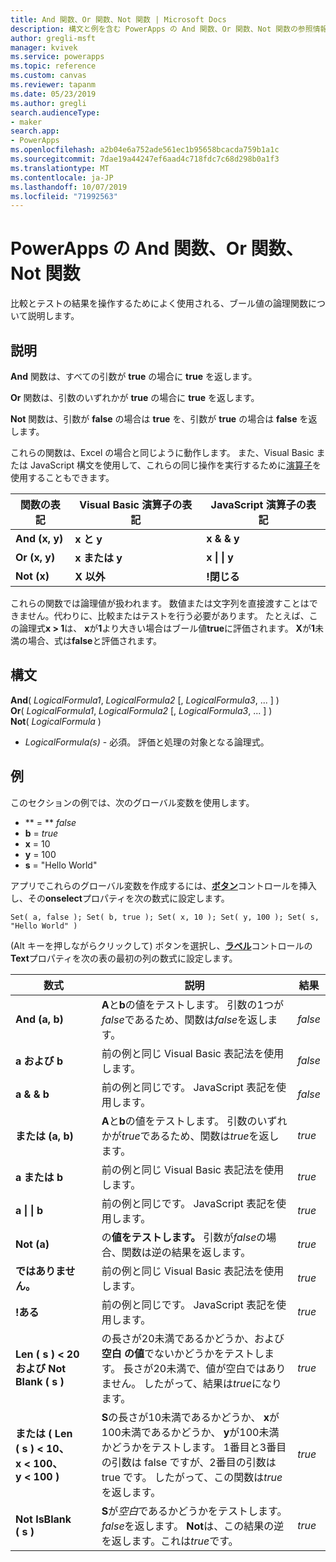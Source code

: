 ```yaml
---
title: And 関数、Or 関数、Not 関数 | Microsoft Docs
description: 構文と例を含む PowerApps の And 関数、Or 関数、Not 関数の参照情報
author: gregli-msft
manager: kvivek
ms.service: powerapps
ms.topic: reference
ms.custom: canvas
ms.reviewer: tapanm
ms.date: 05/23/2019
ms.author: gregli
search.audienceType:
- maker
search.app:
- PowerApps
ms.openlocfilehash: a2b04e6a752ade561ec1b95658bcacda759b1a1c
ms.sourcegitcommit: 7dae19a44247ef6aad4c718fdc7c68d298b0a1f3
ms.translationtype: MT
ms.contentlocale: ja-JP
ms.lasthandoff: 10/07/2019
ms.locfileid: "71992563"
---
```

# <a name="and-or-and-not-functions-in-powerapps"></a>PowerApps の And 関数、Or 関数、Not 関数

比較とテストの結果を操作するためによく使用される、ブール値の論理関数について説明します。

## <a name="description"></a>説明

**And** 関数は、すべての引数が **true** の場合に **true** を返します。

**Or** 関数は、引数のいずれかが **true** の場合に **true** を返します。

**Not** 関数は、引数が **false** の場合は **true** を、引数が **true** の場合は **false** を返します。

これらの関数は、Excel の場合と同じように動作します。 また、Visual Basic または JavaScript 構文を使用して、これらの同じ操作を実行するために[演算子](operators.md)を使用することもできます。

| 関数の表記 | Visual Basic 演算子の表記 | JavaScript 演算子の表記 |
| -------------|------------|--------|
| **And (x, y)** | **x と y** | **x & & y** |
| **Or (x, y)** | **x または y** | **x &#124; &#124; y** |
| **Not (x)** | **X 以外** | **!閉じる** |

これらの関数では論理値が扱われます。 数値または文字列を直接渡すことはできません。代わりに、比較またはテストを行う必要があります。 たとえば、この論理式**x > 1**は、 **x**が**1**より大きい場合はブール値**true**に評価されます。 **X**が**1**未満の場合、式は**false**と評価されます。

## <a name="syntax"></a>構文

**And**( *LogicalFormula1*, *LogicalFormula2* [, *LogicalFormula3*, ... ] )<br>
**Or**( *LogicalFormula1*, *LogicalFormula2* [, *LogicalFormula3*, ... ] )<br>
**Not**( *LogicalFormula* )

- *LogicalFormula(s)* - 必須。  評価と処理の対象となる論理式。

## <a name="examples"></a>例

このセクションの例では、次のグローバル変数を使用します。

- ** = ** *false*
- **b** = *true*
- **x** = 10
- **y** = 100
- **s** = "Hello World"

アプリでこれらのグローバル変数を作成するには、[**ボタン**](../controls/control-button.md)コントロールを挿入し、その**onselect**プロパティを次の数式に設定します。

```powerapps-dot
Set( a, false ); Set( b, true ); Set( x, 10 ); Set( y, 100 ); Set( s, "Hello World" )
```

(Alt キーを押しながらクリックして) ボタンを選択し、[**ラベル**](../controls/control-text-box.md)コントロールの**Text**プロパティを次の表の最初の列の数式に設定します。

| 数式 | 説明 | 結果 |
|---------|-------------|--------|
| **And (a, b)** | **A**と**b**の値をテストします。  引数の1つが*false*であるため、関数は*false*を返します。 | *false* |
| **a および b** | 前の例と同じ Visual Basic 表記法を使用します。 | *false* |
| **a & & b** | 前の例と同じです。 JavaScript 表記を使用します。 | *false* |
| **または (a, b)** | **A**と**b**の値をテストします。 引数のいずれかが*true*であるため、関数は*true*を返します。 | *true* |
| **a または b** | 前の例と同じ Visual Basic 表記法を使用します。 | *true* |
| **a &#124; &#124; b** | 前の例と同じです。 JavaScript 表記を使用します。 | *true* |
| **Not (a)** | の**値をテストします。** 引数が*false*の場合、関数は逆の結果を返します。 | *true* |
| **ではありません。** | 前の例と同じ Visual Basic 表記法を使用します。 | *true* |
| **!ある** | 前の例と同じです。 JavaScript 表記を使用します。 | *true* |
| **Len (&nbsp;s&nbsp;)&nbsp;<&nbsp;20 および&nbsp;Not Blank (&nbsp;s&nbsp;)** &nbsp; | の長さが20未満であるかどうか、および**空白** **の値**でないかどうかをテストします。 長さが20未満で、値が空白ではありません。 したがって、結果は*true*になります。 | *true* |
| **または (&nbsp;Len (&nbsp;s&nbsp;)&nbsp;<&nbsp;10、x&nbsp;<&nbsp;100、y&nbsp;<&nbsp;100&nbsp;)** | **S**の長さが10未満であるかどうか、 **x**が100未満であるかどうか、 **y**が100未満かどうかをテストします。 1番目と3番目の引数は false ですが、2番目の引数は true です。 したがって、この関数は*true*を返します。 | *true* |
| **Not IsBlank (&nbsp;s&nbsp;)** | **S**が*空白*であるかどうかをテストします。 *false*を返します。 **Not**は、この結果の逆を返します。これは*true*です。 | *true* |
